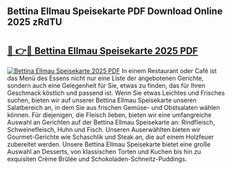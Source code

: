 ## Bettina Ellmau Speisekarte PDF Download Online 2025 zRdTU

# <h2><a href="http://gca2g2.nevu.top/?p=Bettina+Ellmau+Speisekarte">🔗 👉🔴 Bettina Ellmau Speisekarte 2025 PDF</a></h2>

[![Bettina Ellmau Speisekarte 2025 PDF](https://i.imgur.com/dBaPXMq.png)](http://gca2g2.nevu.top/?p=Bettina+Ellmau+Speisekarte)
In einem Restaurant oder Café ist das Menü des Essens nicht nur eine Liste der angebotenen Gerichte, sondern auch eine Gelegenheit für Sie, etwas zu finden, das für Ihren Geschmack köstlich und passend ist. Wenn Sie etwas Leichtes und Frisches suchen, bieten wir auf unserer Bettina Ellmau Speisekarte unseren Salatbereich an, in dem Sie aus frischen Gemüse- und Obstsalaten wählen können. Für diejenigen, die Fleisch lieben, bieten wir eine umfangreiche Auswahl an Gerichten auf der Bettina Ellmau Speisekarte an: Rindfleisch, Schweinefleisch, Huhn und Fisch. Unseren Auserwählten bieten wir Gourmet-Gerichte wie Schaschlik und Steak an, die auf einem Holzfeuer zubereitet werden. Unsere Bettina Ellmau Speisekarte bietet eine große Auswahl an Desserts, von klassischen Torten und Kuchen bis hin zu exquisiten Crème Brûlée und Schokoladen-Schneitz-Puddings.
